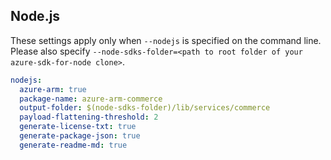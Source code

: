## Node.js

These settings apply only when `--nodejs` is specified on the command line.
Please also specify `--node-sdks-folder=<path to root folder of your azure-sdk-for-node clone>`.

``` yaml $(nodejs)
nodejs:
  azure-arm: true
  package-name: azure-arm-commerce
  output-folder: $(node-sdks-folder)/lib/services/commerce
  payload-flattening-threshold: 2
  generate-license-txt: true
  generate-package-json: true
  generate-readme-md: true
```
